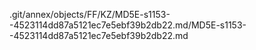 .git/annex/objects/FF/KZ/MD5E-s1153--4523114dd87a5121ec7e5ebf39b2db22.md/MD5E-s1153--4523114dd87a5121ec7e5ebf39b2db22.md